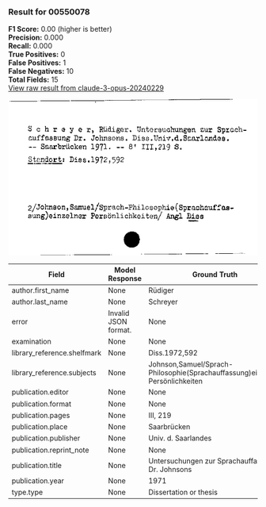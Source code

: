### Result for 00550078
**F1 Score:** 0.00 (higher is better)<br>**Precision:** 0.000<br>**Recall:** 0.000<br>**True Positives:** 0<br>**False Positives:** 1<br>**False Negatives:** 10<br>**Total Fields:** 15<br>[View raw result from claude-3-opus-20240229](https://github.com/RISE-UNIBAS/humanities_data_benchmark/blob/main/results/2025-09-02/T0145/request_T0145_00550078.json)

<img src="https://github.com/RISE-UNIBAS/humanities_data_benchmark/blob/main/benchmarks/zettelkatalog/images/00550078.jpg?raw=true" alt="00550078" width="600px">

| Field | Model Response | Ground Truth | Fuzzy Score | Match |
|-------|----------------|--------------|-------------|-------|
| author.first_name | None | Rüdiger | 0.000 | ❌ |
| author.last_name | None | Schreyer | 0.000 | ❌ |
| error | Invalid JSON format. | None | 0.000 | ❌ |
| examination | None | None | 1.000 | ✅ |
| library_reference.shelfmark | None | Diss.1972,592 | 0.000 | ❌ |
| library_reference.subjects | None | Johnson,Samuel/Sprach-Philosophie(Sprachauffassung)einzelner Persönlichkeiten | 0.000 | ❌ |
| publication.editor | None | None | 1.000 | ✅ |
| publication.format | None | None | 1.000 | ✅ |
| publication.pages | None | III, 219 | 0.000 | ❌ |
| publication.place | None | Saarbrücken | 0.000 | ❌ |
| publication.publisher | None | Univ. d. Saarlandes | 0.000 | ❌ |
| publication.reprint_note | None | None | 1.000 | ✅ |
| publication.title | None | Untersuchungen zur Sprachauffassung Dr. Johnsons | 0.000 | ❌ |
| publication.year | None | 1971 | 0.000 | ❌ |
| type.type | None | Dissertation or thesis | 0.000 | ❌ |
